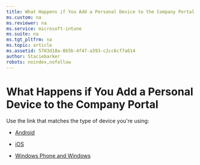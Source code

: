 ```yaml
---
title: What Happens if You Add a Personal Device to the Company Portal
ms.custom: na
ms.reviewer: na
ms.service: microsoft-intune
ms.suite: na
ms.tgt_pltfrm: na
ms.topic: article
ms.assetid: 5703d18a-8b5b-4f47-a393-c2cc6cf7a614
author: Staciebarker
robots: noindex,nofollow
---
```

# What Happens if You Add a Personal Device to the Company Portal
Use the link that matches the type of device you're using:

* [Android](https://technet.microsoft.com/library/mt502762.aspx/#BKMK_andr_what_happs_add)

* [iOS](https://technet.microsoft.com/library/mt598622.aspx#BKMK_ios_what_happ_enroll)

* [Windows Phone and Windows](https://technet.microsoft.com/library/mt427782.aspx#BKMK_what_happns_enroll_all)

